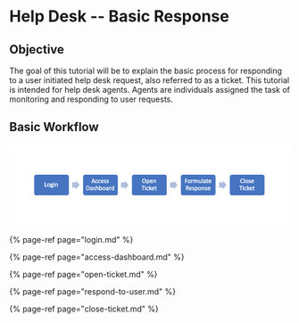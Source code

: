 # Help Desk -- Basic Response

## Objective

The goal of this tutorial will be to explain the basic process for responding to a user initiated help desk request, also referred to as a ticket. This tutorial is intended for help desk agents. Agents are individuals assigned the task of monitoring and responding to user requests.

## Basic Workflow

![Overview of basic response work flow.](../../.gitbook/assets/screen-shot-2020-02-11-at-2.06.16-pm.png)

{% page-ref page="login.md" %}

{% page-ref page="access-dashboard.md" %}

{% page-ref page="open-ticket.md" %}

{% page-ref page="respond-to-user.md" %}



{% page-ref page="close-ticket.md" %}



